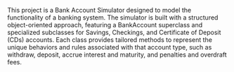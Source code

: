 This project is a Bank Account Simulator designed to model the functionality of a banking system. The simulator is built with a structured object-oriented approach, featuring a BankAccount superclass and specialized subclasses for Savings, Checkings, and Certificate of Deposit (CDs) accounts. Each class provides tailored methods to represent the unique behaviors and rules associated with that account type, such as withdraw, deposit, accrue interest and maturity, and penalties and overdraft fees.
